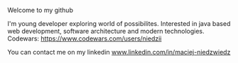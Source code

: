 Welcome to my github
 
I'm young developer exploring world of possibilites.
Interested in java based web development, software architecture and modern technologies.
Codewars: https://www.codewars.com/users/niedzii

You can contact me on my linkedin www.linkedin.com/in/maciej-niedzwiedz
